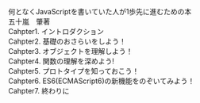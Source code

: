 何となくJavaScriptを書いていた人が1歩先に進むための本  
五十嵐　肇著  
Cahpter1. イントロダクション  
Cahpter2. 基礎のおさらいをしよう！  
Cahpter3. オブジェクトを理解しよう！  
Cahpter4. 関数の理解を深めよう!  
Cahpter5. プロトタイプを知っておこう！  
Cahpter6. ES6(ECMAScript6)の新機能をのぞいてみよう！  
Cahpter7. 終わりに  
